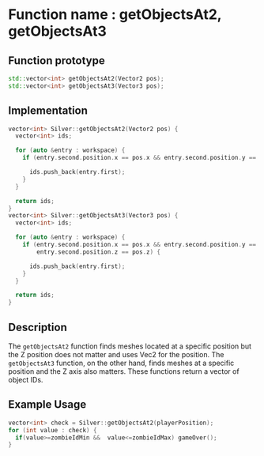 # Function name : getObjectsAt2, getObjectsAt3

## Function prototype

```cpp
std::vector<int> getObjectsAt2(Vector2 pos);
std::vector<int> getObjectsAt3(Vector3 pos);
```

## Implementation

```cpp
vector<int> Silver::getObjectsAt2(Vector2 pos) {
  vector<int> ids;

  for (auto &entry : workspace) {
    if (entry.second.position.x == pos.x && entry.second.position.y == pos.y) {

      ids.push_back(entry.first);
    }
  }

  return ids;
}
vector<int> Silver::getObjectsAt3(Vector3 pos) {
  vector<int> ids;

  for (auto &entry : workspace) {
    if (entry.second.position.x == pos.x && entry.second.position.y == pos.y &&
        entry.second.position.z == pos.z) {

      ids.push_back(entry.first);
    }
  }

  return ids;
}
```

## Description
The `getObjectsAt2` function finds meshes located at a specific position but the Z position does not matter and uses Vec2 for the position.
The `getObjectsAt3` function, on the other hand, finds meshes at a specific position and the Z axis also matters.
These functions return a vector of object IDs.

## Example Usage
```cpp
vector<int> check = Silver::getObjectsAt2(playerPosition);
for (int value : check) {
  if(value>=zombieIdMin &&  value<=zombieIdMax) gameOver();
}
```
